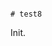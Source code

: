                                                                                                                                                                                                                                                                                                                                                                                                                                                                                                                                  # test8

Init.
